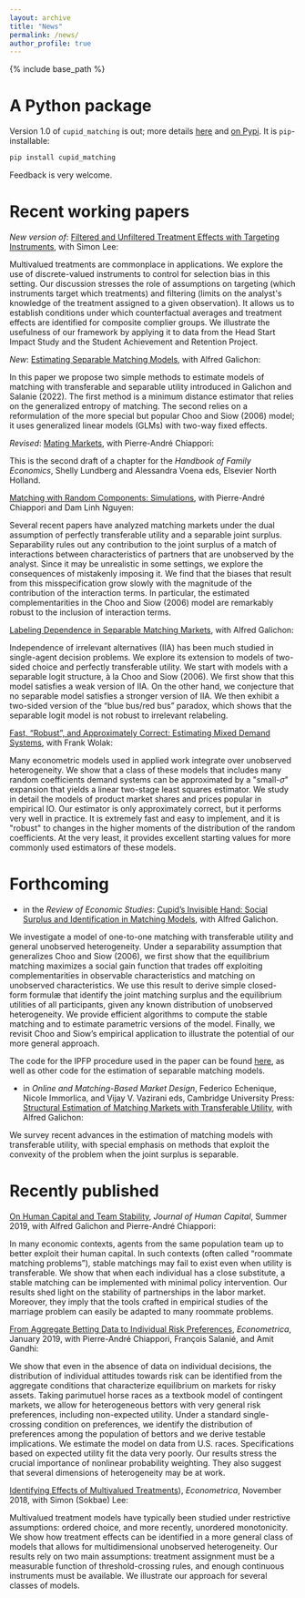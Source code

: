 ```yaml
---
layout: archive
title: "News"
permalink: /news/
author_profile: true
---
```


{% include base_path %}

# A Python package

Version 1.0 of `cupid_matching` is out; more details [here](code.md) and [on Pypi](https://pypi.org/project/cupid-matching/). It is `pip`-installable:

```sh
pip install cupid_matching
```

Feedback is very welcome.

# Recent working papers

_New version of_: [Filtered and Unfiltered Treatment Effects with Targeting Instruments](https://arxiv.org/abs/2007.10432#),
with Simon Lee:

Multivalued treatments are commonplace in applications. We explore the use of discrete-valued instruments to control for selection bias in this setting. Our discussion stresses the role of assumptions on targeting (which instruments target which treatments) and filtering (limits on the analyst's knowledge of the treatment assigned to a given observation). It allows us to establish conditions under which counterfactual averages and treatment effects are identified for composite complier groups. We illustrate the usefulness of our framework by applying it to data from the Head Start Impact Study and the Student Achievement and Retention Project.

_New_: [Estimating Separable Matching Models](https://econ.columbia.edu/working-paper/estimating-separable-matching-models/), with Alfred Galichon:

In this paper we propose two simple methods to estimate models of matching with transferable and separable utility introduced in Galichon and Salanie (2022). The first method is a minimum distance estimator that relies on the generalized entropy of matching. The second relies on a reformulation of the more special but popular Choo and Siow (2006) model; it uses generalized linear models (GLMs) with two-way fixed effects.

_Revised_: [Mating Markets](https://econ.columbia.edu/working-paper/mating-markets-2/),
with Pierre-André Chiappori:

This is the second draft of a chapter for the _Handbook of Family Economics_, Shelly Lundberg and Alessandra Voena eds, Elsevier North Holland.



[Matching with Random Components: Simulations](../files/CNSdraftDec10final.pdf), with Pierre-André Chiappori and Dam Linh Nguyen:

Several recent papers have analyzed matching markets under the dual assumption of perfectly transferable utility and a separable joint surplus. Separability rules out any contribution to the joint surplus of a match of interactions between characteristics of partners that are unobserved by the analyst. Since it may be unrealistic in some settings, we explore the consequences of mistakenly imposing it. We find that the biases that result from this misspecification grow slowly with the magnitude of the contribution of the interaction terms. In particular, the estimated complementarities in the Choo and Siow (2006) model are remarkably robust to the inclusion of interaction terms.

[Labeling Dependence in Separable Matching Markets](../files/MatchingIIL_9dec2019), with Alfred Galichon:

Independence of irrelevant alternatives (IIA) has been much studied in single-agent decision problems. We explore its extension to models of two-sided choice and perfectly transferable utility. We start with models with a separable logit structure, à la Choo and Siow (2006). We first show that this model satisfies a weak version of IIA. On the other hand, we conjecture that no separable model satisfies a stronger version of IIA. We then exhibit a two-sided version of the “blue bus/red bus” paradox, which shows that the separable logit model is not robust to irrelevant relabeling.

[Fast, “Robust”, and Approximately Correct: Estimating Mixed Demand Systems](../files/BLPwith2SLS_8_March_2019.pdf), with Frank Wolak:

Many econometric models used in applied work integrate over unobserved heterogeneity. We show that a class of these models that includes many random coefficients demand systems can be approximated by a "small-$\sigma$" expansion that yields a linear two-stage least squares estimator. We study in detail the models of product market shares and prices popular in empirical IO. Our estimator is only approximately correct, but it performs very well in practice. It is extremely fast and easy to implement, and it is "robust" to changes in the higher moments of the distribution of the random coefficients. At the very least, it provides excellent starting values for more commonly used estimators of these models.

# Forthcoming

- in the _Review of Economic Studies_: [Cupid’s Invisible Hand: Social Surplus and Identification in Matching Models](https://academic.oup.com/restud/advance-article/doi/10.1093/restud/rdab090/6478301?guestAccessKey=43f4a245-9f5c-48c6-b931-6c8753d31074), with Alfred Galichon.

We investigate a model of one-to-one matching with transferable utility and general unobserved heterogeneity. Under a separability assumption that generalizes Choo and Siow (2006), we first show that the equilibrium matching maximizes a social gain function that trades off exploiting complementarities in observable characteristics and matching on unobserved characteristics. We use this result to derive simple closed- form formulæ that identify the joint matching surplus and the equilibrium utilities of all participants, given any known distribution of unobserved heterogeneity. We provide efficient algorithms to compute the stable matching and to estimate parametric versions of the model. Finally, we revisit Choo and Siow’s empirical application to illustrate the potential of our more general approach.

The code for the IPFP procedure used in the paper can be found [here](https://pypi.org/project/cupid-matching/), as well as other code for the estimation of separable matching models.

- in _Online and Matching-Based Market Design_,
  Federico Echenique, Nicole Immorlica, and Vijay V. Vazirani eds,
  Cambridge University Press: [Structural Estimation of Matching Markets with Transferable Utility](../files/GalichonSalanie_Chapter_15July2021.pdf), with Alfred Galichon:

We survey recent advances in the estimation of matching models with transferable utility, with special emphasis on methods that exploit the convexity of the problem when the joint surplus is separable.

# Recently published

[On Human Capital and Team Stability](https://www.journals.uchicago.edu/doi/pdfplus/10.1086/702925), _Journal of Human Capital_, Summer 2019, with Alfred Galichon and Pierre-André Chiappori:

In many economic contexts, agents from the same population team up to better exploit their human capital. In such contexts (often called “roommate matching problems”), stable matchings may fail to exist even when utility is transferable. We show that when each individual has a close substitute, a stable matching can be implemented with minimal policy intervention. Our results shed light on the stability of partnerships in the labor market. Moreover, they imply that the tools crafted in empirical studies of the marriage problem can easily be adapted to many roommate problems.

[From Aggregate Betting Data to Individual Risk Preferences](https://www.econometricsociety.org/system/files/ecta12418.pdf), _Econometrica_, January 2019, with Pierre-André Chiappori, François Salanié, and Amit Gandhi:

We show that even in the absence of data on individual decisions, the distribution of
individual attitudes towards risk can be identified from the aggregate conditions that
characterize equilibrium on markets for risky assets. Taking parimutuel horse races
as a textbook model of contingent markets, we allow for heterogeneous bettors with
very general risk preferences, including non-expected utility. Under a standard single-crossing condition on preferences, we identify the distribution of preferences among
the population of bettors and we derive testable implications. We estimate the model
on data from U.S. races. Specifications based on expected utility fit the data very poorly. Our results stress the crucial importance of nonlinear probability weighting. They also suggest that several dimensions of heterogeneity may be at work.

[Identifying Effects of Multivalued Treatments](https://www.econometricsociety.org/system/files/ecta14269.pdf)), _Econometrica_, November 2018, with Simon (Sokbae) Lee:

Multivalued treatment models have typically been studied under restrictive assumptions: ordered choice, and more recently, unordered monotonicity. We show how treatment effects can be identified in a more general class of models that allows for multidimensional unobserved heterogeneity. Our results rely on two main assumptions: treatment assignment must be a measurable function of threshold-crossing rules, and enough continuous instruments must be available. We illustrate our approach for several classes of models.
